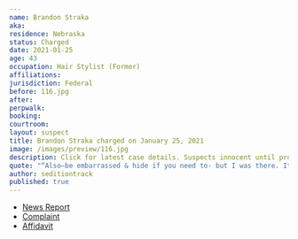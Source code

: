 ```yaml
---
name: Brandon Straka
aka:
residence: Nebraska
status: Charged
date: 2021-01-25
age: 43
occupation: Hair Stylist (Former)
affiliations:
jurisdiction: Federal
before: 116.jpg
after:
perpwalk:
booking:
courtroom:
layout: suspect
title: Brandon Straka charged on January 25, 2021
image: /images/preview/116.jpg
description: Click for latest case details. Suspects innocent until proven guilty.
quote: "“Also—be embarrassed & hide if you need to- but I was there. It was not Antifa at the Capitol."
author: seditiontrack
published: true
---
```


- [News Report](https://www.thedailybeast.com/brandon-straka-right-wing-activist-banned-from-airline-is-charged-in-riots)
- [Complaint](https://assets.documentcloud.org/documents/20463392/1-20-21-us-v-brandon-straka-complaint-affidavit.pdf)
- [Affidavit](https://assets.documentcloud.org/documents/20463392/1-20-21-us-v-brandon-straka-complaint-affidavit.pdf)
